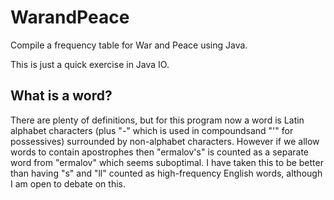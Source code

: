 # WarandPeace

Compile a frequency table for War and Peace using Java.

This is just a quick exercise in Java IO.

## What is a word?

There are plenty of definitions, but for this program now a word is Latin
alphabet characters (plus "-" which is used in compoundsand "'" for possessives) surrounded by non-alphabet characters.  However if we allow words to contain apostrophes then "ermalov's" is counted as a separate word from "ermalov" which seems suboptimal. I have taken this to be better than having "s" and "ll" counted as high-frequency English words, although I am open to debate on this.
